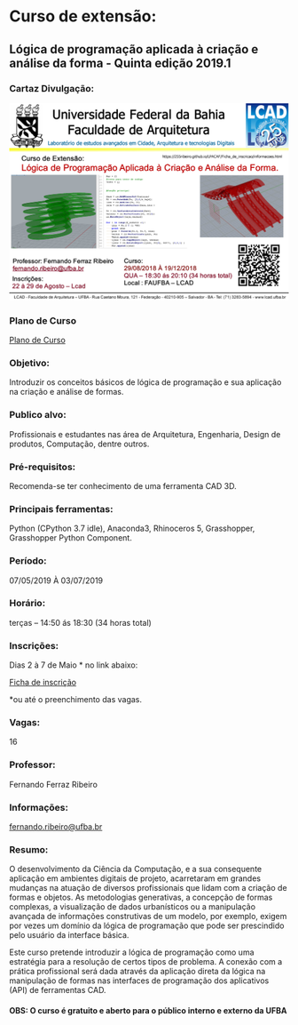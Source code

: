 
# **Curso de extensão:**

## **Lógica de programação aplicada à criação e análise da forma - Quinta edição 2019.1**

### **Cartaz Divulgação:**

![cartaz](Cartaz_LPACAF_2018-2.jpg)

### **Plano de Curso**

[Plano de Curso](https://255ribeiro.github.io/LPACAF/)

### **Objetivo:**

Introduzir os conceitos básicos de lógica de programação e sua aplicação na criação e análise de formas.

### **Publico alvo:**

Profissionais e estudantes nas área de Arquitetura, Engenharia, Design de produtos, Computação, dentre outros.

### **Pré-requisitos:**

Recomenda-se ter conhecimento de uma ferramenta CAD 3D.

### **Principais ferramentas:**

Python (CPython 3.7 idle), Anaconda3, Rhinoceros 5, Grasshopper, Grasshopper Python Component.

### **Período:**

07/05/2019 À 03/07/2019

### **Horário:**

terças  – 14:50 ás 18:30 (34 horas total)

### **Inscrições:**

Dias 2 à 7 de Maio * no link abaixo:

[Ficha de inscrição](https://docs.google.com/forms/d/e/1FAIpQLSfi9wZvTrU_4Xl16ljGlzZZY6KHW6eOFMEHDR1MdrdP-_g1Ew/viewform?usp=sf_link)

*ou até o preenchimento das vagas.

### **Vagas:**

16

### **Professor:**

Fernando Ferraz Ribeiro

### **Informações:**

fernando.ribeiro@ufba.br

### **Resumo:**

O desenvolvimento da Ciência da Computação, e a sua consequente aplicação em ambientes digitais de projeto, acarretaram em grandes mudanças na atuação de diversos profissionais que lidam com a criação de formas e objetos. As metodologias generativas, a concepção de formas complexas, a visualização de dados urbanísticos ou a manipulação avançada de informações construtivas de um modelo, por exemplo, exigem por vezes um domínio da lógica de programação que pode ser prescindido pelo usuário da interface básica.

Este curso pretende introduzir a lógica de programação como uma estratégia para a resolução de certos tipos de problema. A conexão com a prática profissional será dada através da aplicação direta da lógica na manipulação de formas nas interfaces de programação dos aplicativos (API) de ferramentas CAD.

#### **OBS: O curso é gratuito e aberto para o público interno e externo da UFBA**
